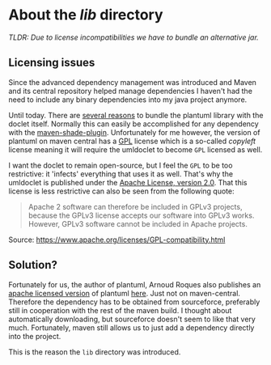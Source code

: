 # About the _lib_ directory

_TLDR: Due to license incompatibilities we have to bundle an alternative jar._

## Licensing issues

Since the advanced dependency management was introduced and Maven and its
central repository helped manage dependencies I haven't had the need to 
include any binary dependencies into my java project anymore.  

Until today. There are [several reasons](#48) to bundle the plantuml 
library with the doclet itself. Normally this can easily be accomplished
for any dependency with the [maven-shade-plugin](https://maven.apache.org/plugins/maven-shade-plugin/).
Unfortunately for me however, the version of plantuml on maven central has
a [GPL](http://www.gnu.org/copyleft/gpl.html) license which is a so-called
_copyleft_ license meaning it will require the umldoclet 
to become `GPL` licensed as well.

I want the doclet to remain open-source, but I feel the `GPL` to be too
restrictive: it 'infects' everything that uses it as well.
That's why the umldoclet is published under the 
[Apache License, version 2.0](https://www.apache.org/licenses/LICENSE-2.0.html).
That this license is less restrictive can also be seen from the following quote:

>Apache 2 software can therefore be included in GPLv3 projects, 
>because the GPLv3 license accepts our software into GPLv3 works.
>However, GPLv3 software cannot be included in Apache projects.

Source: https://www.apache.org/licenses/GPL-compatibility.html

## Solution?

Fortunately for us, the author of plantuml, Arnoud Roques also publishes
an [apache licensed version](http://plantuml.com/download#asl) of plantuml
[here](https://sourceforge.net/projects/plantuml/files/).
Just not on maven-central. Therefore the dependency has to be obtained from
sourceforce, preferably still in cooperation with the rest of the maven build.
I thought about automatically downloading, but sourceforce doesn't seem to
like that very much. Fortunately, maven still allows us to just add a
dependency directly into the project.

This is the reason the `lib` directory was introduced.
